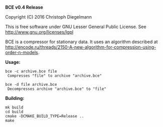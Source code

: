 **BCE v0.4 Release**

Copyright (C) 2016  Christoph Diegelmann

This is free software under GNU Lesser General Public License. See <http://www.gnu.org/licenses/lgpl>

BCE is a compressor for stationary data. It uses an algorithm described at http://encode.ru/threads/2150-A-new-algorithm-for-compression-using-order-n-models.

**Usage:**

    bce -c archive.bce file
     Compresses "file" to archive "archive.bce"
    
    bce -d file archive.bce
     Decompresses archive "archive.bce" to "file"

**Building:**

    mk build
    cd build
    cmake -DCMAKE_BUILD_TYPE=Release ..
    make
